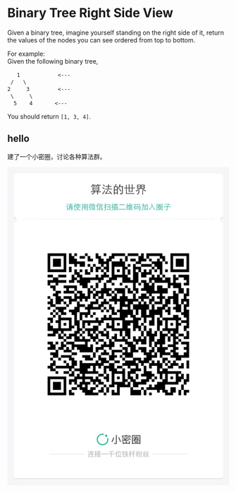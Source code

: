 # Binary Tree Right Side View


Given a binary tree, imagine yourself standing on the right side of it, return the values of the nodes you can see ordered from top to bottom.  

For example:  
Given the following binary tree,  

```
   1            <---
 /   \
2     3         <---
 \     \
  5    4       <---
```

You should return `[1, 3, 4]`.

## hello

建了一个小密圈，讨论各种算法群。  

![小密圈](../../suanfa_xiaomiquan.jpg)

